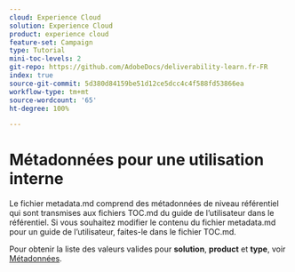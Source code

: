 ```yaml
---
cloud: Experience Cloud
solution: Experience Cloud
product: experience cloud
feature-set: Campaign
type: Tutorial
mini-toc-levels: 2
git-repo: https://github.com/AdobeDocs/deliverability-learn.fr-FR
index: true
source-git-commit: 5d380d84159be51d12ce5dcc4c4f588fd53866ea
workflow-type: tm+mt
source-wordcount: '65'
ht-degree: 100%

---
```



# Métadonnées pour une utilisation interne

Le fichier metadata.md comprend des métadonnées de niveau référentiel qui sont transmises aux fichiers TOC.md du guide de l’utilisateur dans le référentiel. Si vous souhaitez modifier le contenu du fichier metadata.md pour un guide de l’utilisateur, faites-le dans le fichier TOC.md.

Pour obtenir la liste des valeurs valides pour **solution**, **product** et **type**, voir [Métadonnées](https://experienceleague.adobe.com/docs/authoring-guide-exl/using/editing/user-guide-setup/metadata.html?lang=fr).
